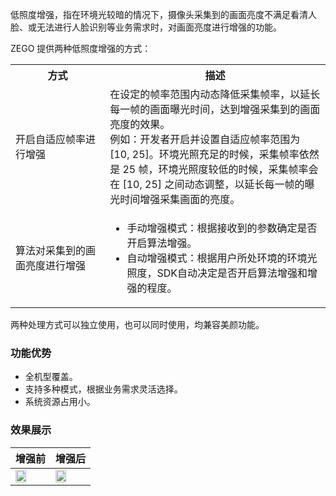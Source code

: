 
低照度增强，指在环境光较暗的情况下，摄像头采集到的画面亮度不满足看清人脸、或无法进行人脸识别等业务需求时，对画面亮度进行增强的功能。

ZEGO 提供两种低照度增强的方式：
    
<table>
  <colgroup>
    <col width="30%">
    <col width="70%">
  </colgroup>
<tbody><tr>
<th>方式</th>
<th>描述</th>
</tr>
<tr>
<td>开启自适应帧率进行增强</td>
<td>在设定的帧率范围内动态降低采集帧率，以延长每一帧的画面曝光时间，达到增强采集到的画面亮度的效果。
<br> 例如：开发者开启并设置自适应帧率范围为 [10, 25]。环境光照充足的时候，采集帧率依然是 25 帧，环境光照度较低的时候，采集帧率会在 [10, 25] 之间动态调整，以延长每一帧的曝光时间增强采集画面的亮度。</td>
</tr>
<tr>
<td>算法对采集到的画面亮度进行增强</td>
<td><ul>
<li>手动增强模式：根据接收到的参数确定是否开启算法增强。</li>
<li>自动增强模式：根据用户所处环境的环境光照度，SDK自动决定是否开启算法增强和增强的程度。</li></ul></td>
</tr>
</tbody></table>

两种处理方式可以独立使用，也可以同时使用，均兼容美颜功能。

### 功能优势

- 全机型覆盖。
- 支持多种模式，根据业务需求灵活选择。
- 系统资源占用小。

### 效果展示

|增强前|增强后|
|-|-|
|<img src="/Pics/lowlightenhancement/lowlightenhancement_before.jpg" width="60%">| <img src="/Pics/lowlightenhancement/lowlightenhancement_after.jpg" width="60%">|















